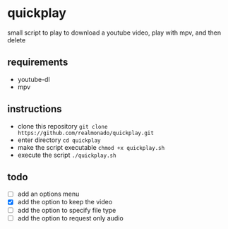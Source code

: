 # quickplay
small script to play to download a youtube video, play with mpv, and then delete
## requirements
- youtube-dl
- mpv
## instructions
- clone this repository
`git clone https://github.com/realmonado/quickplay.git`
- enter directory
`cd quickplay`
- make the script executable
`chmod +x quickplay.sh`
- execute the script
`./quickplay.sh`
## todo
- [ ] add an options menu
- [X] add the option to keep the video
- [ ] add the option to specify file type
- [ ] add the option to request only audio
